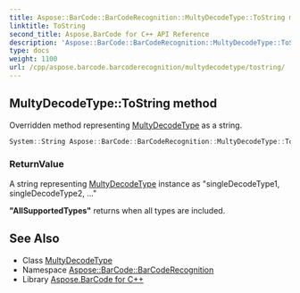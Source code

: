```yaml
---
title: Aspose::BarCode::BarCodeRecognition::MultyDecodeType::ToString method
linktitle: ToString
second_title: Aspose.BarCode for C++ API Reference
description: 'Aspose::BarCode::BarCodeRecognition::MultyDecodeType::ToString method. Overridden method representing MultyDecodeType as a string in C++.'
type: docs
weight: 1100
url: /cpp/aspose.barcode.barcoderecognition/multydecodetype/tostring/
---
```

## MultyDecodeType::ToString method


Overridden method representing [MultyDecodeType](../) as a string.

```cpp
System::String Aspose::BarCode::BarCodeRecognition::MultyDecodeType::ToString() const override
```


### ReturnValue

A string representing [MultyDecodeType](../) instance as "singleDecodeType1, singleDecodeType2, ..." 

**"AllSupportedTypes"** returns when all types are included.

## See Also

* Class [MultyDecodeType](../)
* Namespace [Aspose::BarCode::BarCodeRecognition](../../)
* Library [Aspose.BarCode for C++](../../../)
